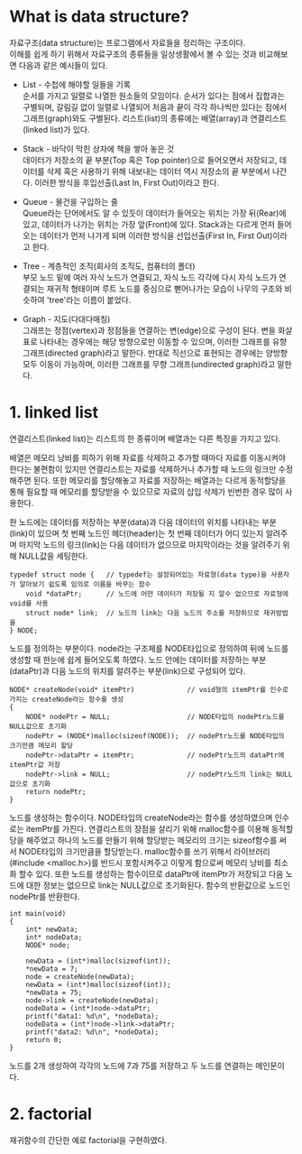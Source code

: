 # What is data structure?
자료구조(data structure)는 프로그램에서 자료들을 정리하는 구조이다.  
이해를 쉽게 하기 위해서 자료구조의 종류들을 일상생활에서 볼 수 있는 것과 비교해보면 다음과 같은 예시들이 있다.

- List - 수첩에 해야할 일들을 기록  
순서를 가지고 일렬로 나열한 원소들의 모임이다. 순서가 있다는 점에서 집합과는 구별되며, 갈림길 없이 일렬로 나열되어 처음과 끝이 각각 하나씩만 있다는 점에서 그래프(graph)와도 구별된다. 리스트(list)의 종류에는 배열(array)과 연결리스트(linked list)가 있다.

- Stack - 바닥이 막힌 상자에 책을 쌓아 놓은 것  
데이터가 저장소의 끝 부분(Top 혹은 Top pointer)으로 들어오면서 저장되고, 데이터를 삭제 혹은 사용하기 위해 내보내는 데이터 역시 저장소의 끝 부분에서 나간다. 이러한 방식을 후입선출(Last In, First Out)이라고 한다.

- Queue - 물건을 구입하는 줄  
Queue라는 단어에서도 알 수 있듯이 데이터가 들어오는 위치는 가장 뒤(Rear)에 있고, 데이터가 나가는 위치는 가장 앞(Front)에 있다. Stack과는 다르게 먼저 들어오는 데이터가 먼저 나가게 되며 이러한 방식을 선입선출(First In, First Out)이라고 한다.

- Tree - 계층적인 조직(회사의 조직도, 컴퓨터의 폴더)  
부모 노드 밑에 여러 자식 노드가 연결되고, 자식 노드 각각에 다시 자식 노드가 연결되는 재귀적 형태이며 루트 노드를 중심으로 뻗어나가는 모습이 나무의 구조와 비슷하여 'tree'라는 이름이 붙었다.

- Graph - 지도(다대다매칭)  
그래프는 정점(vertex)과 정점들을 연결하는 변(edge)으로 구성이 된다. 변을 화살표로 나타내는 경우에는 해당 방향으로만 이동할 수 있으며, 이러한 그래프를 유향 그래프(directed graph)라고 말한다. 반대로 직선으로 표현되는 경우에는 양방향 모두 이동이 가능하며, 이러한 그래프를 무향 그래프(undirected graph)라고 말한다. 

# 1. linked list
연결리스트(linked list)는 리스트의 한 종류이며 배열과는 다른 특징을 가지고 있다.  

배열은 메모리 낭비를 피하기 위해 자료를 삭제하고 추가할 때마다 자료를 이동시켜야 한다는 불편함이 있지만 연결리스트는 자료를 삭제하거나 추가할 때 노드의 링크만 수정해주면 된다. 또한 메모리를 할당해놓고 자료를 저장하는 배열과는 다르게 동적할당을 통해 필요할 때 메모리를 할당받을 수 있으므로 자료의 삽입 삭제가 빈번한 경우 많이 사용한다.  

한 노드에는 데이터를 저장하는 부분(data)과 다음 데이터의 위치를 나타내는 부분(link)이 있으며 첫 번째 노드인 헤더(header)는 첫 번째 데이터가 어디 있는지 알려주며 마지막 노드의 링크(link)는 다음 데이터가 없으므로 마지막이라는 것을 알려주기 위해 NULL값을 세팅한다.  

    typedef struct node {   // typedef는 설정되어있는 자료형(data type)을 사용자가 알아보기 쉽도록 임의로 이름을 바꾸는 함수
	    void *dataPtr;      // 노드에 어떤 데이터가 저장될 지 알수 없으므로 자료형에 void를 사용
	    struct node* link;  // 노드의 link는 다음 노드의 주소를 저장하므로 재귀방법을 
    } NODE;  
노드를 정의하는 부분이다. node라는 구조체를 NODE타입으로 정의하여 뒤에 노드를 생성할 때 한눈에 쉽게 들어오도록 하였다. 노드 안에는 데이터를 저장하는 부분(dataPtr)과 다음 노드의 위치를 알려주는 부분(link)으로 구성되어 있다.

    NODE* createNode(void* itemPtr)             // void형의 itemPtr를 인수로 가지는 createNode라는 함수를 생성
    {
	    NODE* nodePtr = NULL;                   // NODE타입의 nodePtr노드를 NULL값으로 초기화
	    nodePtr = (NODE*)malloc(sizeof(NODE));  // nodePtr노드를 NODE타입의 크기만큼 메모리 할당
	    nodePtr->dataPtr = itemPtr;             // nodePtr노드의 dataPtr에 itemPtr값 저장
	    nodePtr->link = NULL;                   // nodePtr노드의 link는 NULL값으로 초기화
	    return nodePtr;
    }  
노드를 생성하는 함수이다. NODE타입의 createNode라는 함수를 생성하였으며 인수로는 itemPtr를 가진다. 연결리스트의 장점을 살리기 위해 malloc함수를 이용해 동적할당을 해주었고 하나의 노드를 만들기 위해 할당받는 메모리의 크기는 sizeof함수를 써서 NODE타입의 크기만큼을 할당받는다. malloc함수를 쓰기 위해서 라이브러리(#include <malloc.h>)를 반드시 포함시켜주고 이렇게 함으로써 메모리 낭비를 최소화 할수 있다. 또한 노드를 생성하는 함수이므로 dataPtr에 itemPtr가 저장되고 다음 노드에 대한 정보는 없으므로 link는 NULL값으로 초기화된다. 함수의 반환값으로 노드인 nodePtr를 반환한다.  

    int main(void)
    {
	    int* newData;
	    int* nodeData;
	    NODE* node;

	    newData = (int*)malloc(sizeof(int));
	    *newData = 7;
	    node = createNode(newData);
	    newData = (int*)malloc(sizeof(int));
	    *newData = 75; 
	    node->link = createNode(newData); 
	    nodeData = (int*)node->dataPtr;
	    printf("data1: %d\n", *nodeData);
	    nodeData = (int*)node->link->dataPtr; 
	    printf("data2: %d\n", *nodeData);
	    return 0;
    }  
노드를 2개 생성하여 각각의 노드에 7과 75를 저장하고 두 노드를 연결하는 메인문이다.

# 2. factorial
재귀함수의 간단한 예로 factorial을 구현하였다. 
